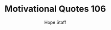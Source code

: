 ---
image: /assets/img/mq/mq_106_kimball.png
title: Motivational Quotes 106
categories:
  - Motivational Quotes
author: Hope Staff
notes: Motivational Quotes 106
embed: >-
  EMBED_GOES_HERE
transcript: >-
  SOME LINES OF TEXT START HERE
---